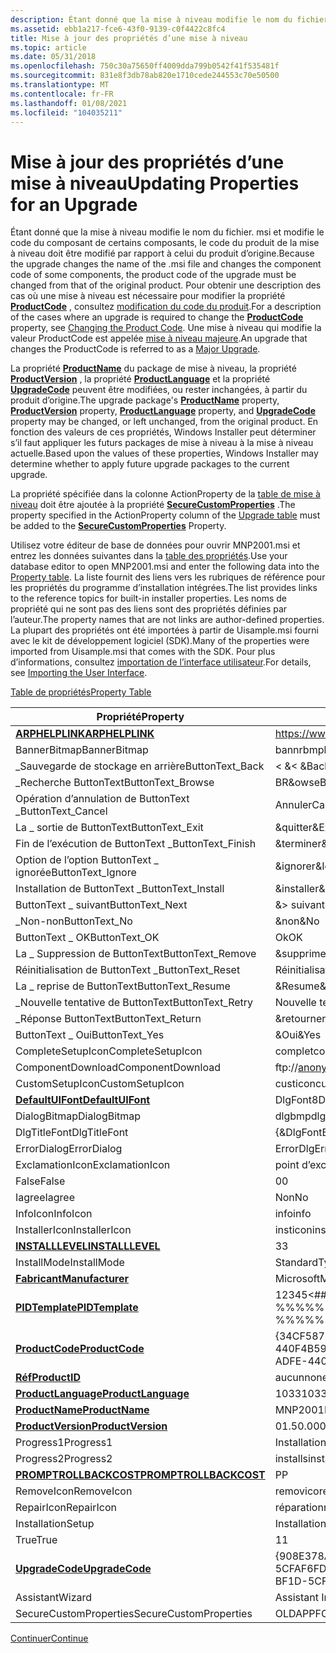 ```yaml
---
description: Étant donné que la mise à niveau modifie le nom du fichier. msi et modifie le code du composant de certains composants, le code du produit de la mise à niveau doit être modifié par rapport à celui du produit d’origine.
ms.assetid: ebb1a217-fce6-43f0-9139-c0f4422c8fc4
title: Mise à jour des propriétés d’une mise à niveau
ms.topic: article
ms.date: 05/31/2018
ms.openlocfilehash: 750c30a75650ff4009dda799b0542f41f535481f
ms.sourcegitcommit: 831e8f3db78ab820e1710cede244553c70e50500
ms.translationtype: MT
ms.contentlocale: fr-FR
ms.lasthandoff: 01/08/2021
ms.locfileid: "104035211"
---
```

# <a name="updating-properties-for-an-upgrade"></a><span data-ttu-id="e8b9f-103">Mise à jour des propriétés d’une mise à niveau</span><span class="sxs-lookup"><span data-stu-id="e8b9f-103">Updating Properties for an Upgrade</span></span>

<span data-ttu-id="e8b9f-104">Étant donné que la mise à niveau modifie le nom du fichier. msi et modifie le code du composant de certains composants, le code du produit de la mise à niveau doit être modifié par rapport à celui du produit d’origine.</span><span class="sxs-lookup"><span data-stu-id="e8b9f-104">Because the upgrade changes the name of the .msi file and changes the component code of some components, the product code of the upgrade must be changed from that of the original product.</span></span> <span data-ttu-id="e8b9f-105">Pour obtenir une description des cas où une mise à niveau est nécessaire pour modifier la propriété [**ProductCode**](productcode.md) , consultez [modification du code du produit](changing-the-product-code.md).</span><span class="sxs-lookup"><span data-stu-id="e8b9f-105">For a description of the cases where an upgrade is required to change the [**ProductCode**](productcode.md) property, see [Changing the Product Code](changing-the-product-code.md).</span></span> <span data-ttu-id="e8b9f-106">Une mise à niveau qui modifie la valeur ProductCode est appelée [mise à niveau majeure](major-upgrades.md).</span><span class="sxs-lookup"><span data-stu-id="e8b9f-106">An upgrade that changes the ProductCode is referred to as a [Major Upgrade](major-upgrades.md).</span></span>

<span data-ttu-id="e8b9f-107">La propriété [**ProductName**](productname.md) du package de mise à niveau, la propriété [**ProductVersion**](productversion.md) , la propriété [**ProductLanguage**](productlanguage.md) et la propriété [**UpgradeCode**](upgradecode.md) peuvent être modifiées, ou rester inchangées, à partir du produit d’origine.</span><span class="sxs-lookup"><span data-stu-id="e8b9f-107">The upgrade package's [**ProductName**](productname.md) property, [**ProductVersion**](productversion.md) property, [**ProductLanguage**](productlanguage.md) property, and [**UpgradeCode**](upgradecode.md) property may be changed, or left unchanged, from the original product.</span></span> <span data-ttu-id="e8b9f-108">En fonction des valeurs de ces propriétés, Windows Installer peut déterminer s’il faut appliquer les futurs packages de mise à niveau à la mise à niveau actuelle.</span><span class="sxs-lookup"><span data-stu-id="e8b9f-108">Based upon the values of these properties, Windows Installer may determine whether to apply future upgrade packages to the current upgrade.</span></span>

<span data-ttu-id="e8b9f-109">La propriété spécifiée dans la colonne ActionProperty de la [table de mise à niveau](upgrade-table.md) doit être ajoutée à la propriété [**SecureCustomProperties**](securecustomproperties.md) .</span><span class="sxs-lookup"><span data-stu-id="e8b9f-109">The property specified in the ActionProperty column of the [Upgrade table](upgrade-table.md) must be added to the [**SecureCustomProperties**](securecustomproperties.md) Property.</span></span>

<span data-ttu-id="e8b9f-110">Utilisez votre éditeur de base de données pour ouvrir MNP2001.msi et entrez les données suivantes dans la [table des propriétés](property-table.md).</span><span class="sxs-lookup"><span data-stu-id="e8b9f-110">Use your database editor to open MNP2001.msi and enter the following data into the [Property table](property-table.md).</span></span> <span data-ttu-id="e8b9f-111">La liste fournit des liens vers les rubriques de référence pour les propriétés du programme d’installation intégrées.</span><span class="sxs-lookup"><span data-stu-id="e8b9f-111">The list provides links to the reference topics for built-in installer properties.</span></span> <span data-ttu-id="e8b9f-112">Les noms de propriété qui ne sont pas des liens sont des propriétés définies par l’auteur.</span><span class="sxs-lookup"><span data-stu-id="e8b9f-112">The property names that are not links are author-defined properties.</span></span> <span data-ttu-id="e8b9f-113">La plupart des propriétés ont été importées à partir de Uisample.msi fourni avec le kit de développement logiciel (SDK).</span><span class="sxs-lookup"><span data-stu-id="e8b9f-113">Many of the properties were imported from Uisample.msi that comes with the SDK.</span></span> <span data-ttu-id="e8b9f-114">Pour plus d’informations, consultez [importation de l’interface utilisateur](importing-the-user-interface.md).</span><span class="sxs-lookup"><span data-stu-id="e8b9f-114">For details, see [Importing the User Interface](importing-the-user-interface.md).</span></span>

[<span data-ttu-id="e8b9f-115">Table de propriétés</span><span class="sxs-lookup"><span data-stu-id="e8b9f-115">Property Table</span></span>](property-table.md)



| <span data-ttu-id="e8b9f-116">Propriété</span><span class="sxs-lookup"><span data-stu-id="e8b9f-116">Property</span></span>                                         | <span data-ttu-id="e8b9f-117">Valeur</span><span class="sxs-lookup"><span data-stu-id="e8b9f-117">Value</span></span>                                     |
|--------------------------------------------------|-------------------------------------------|
| [<span data-ttu-id="e8b9f-118">**ARPHELPLINK**</span><span class="sxs-lookup"><span data-stu-id="e8b9f-118">**ARPHELPLINK**</span></span>](arphelplink.md)               | https://www.microsoft.com/management       |
| <span data-ttu-id="e8b9f-119">BannerBitmap</span><span class="sxs-lookup"><span data-stu-id="e8b9f-119">BannerBitmap</span></span>                                     | <span data-ttu-id="e8b9f-120">bannrbmp</span><span class="sxs-lookup"><span data-stu-id="e8b9f-120">bannrbmp</span></span>                                  |
| <span data-ttu-id="e8b9f-121">\_Sauvegarde de stockage en arrière</span><span class="sxs-lookup"><span data-stu-id="e8b9f-121">ButtonText\_Back</span></span>                                 | <span data-ttu-id="e8b9f-122">< &</span><span class="sxs-lookup"><span data-stu-id="e8b9f-122">< &Back</span></span>                                |
| <span data-ttu-id="e8b9f-123">\_Recherche ButtonText</span><span class="sxs-lookup"><span data-stu-id="e8b9f-123">ButtonText\_Browse</span></span>                               | <span data-ttu-id="e8b9f-124">BR&owse</span><span class="sxs-lookup"><span data-stu-id="e8b9f-124">Br&owse</span></span>                                   |
| <span data-ttu-id="e8b9f-125">Opération d’annulation de ButtonText \_</span><span class="sxs-lookup"><span data-stu-id="e8b9f-125">ButtonText\_Cancel</span></span>                               | <span data-ttu-id="e8b9f-126">Annuler</span><span class="sxs-lookup"><span data-stu-id="e8b9f-126">Cancel</span></span>                                    |
| <span data-ttu-id="e8b9f-127">La \_ sortie de ButtonText</span><span class="sxs-lookup"><span data-stu-id="e8b9f-127">ButtonText\_Exit</span></span>                                 | <span data-ttu-id="e8b9f-128">&quitter</span><span class="sxs-lookup"><span data-stu-id="e8b9f-128">&Exit</span></span>                                     |
| <span data-ttu-id="e8b9f-129">Fin de l’exécution de ButtonText \_</span><span class="sxs-lookup"><span data-stu-id="e8b9f-129">ButtonText\_Finish</span></span>                               | <span data-ttu-id="e8b9f-130">&terminer</span><span class="sxs-lookup"><span data-stu-id="e8b9f-130">&Finish</span></span>                                   |
| <span data-ttu-id="e8b9f-131">Option de l’option ButtonText \_ ignorée</span><span class="sxs-lookup"><span data-stu-id="e8b9f-131">ButtonText\_Ignore</span></span>                               | <span data-ttu-id="e8b9f-132">&ignorer</span><span class="sxs-lookup"><span data-stu-id="e8b9f-132">&Ignore</span></span>                                   |
| <span data-ttu-id="e8b9f-133">Installation de ButtonText \_</span><span class="sxs-lookup"><span data-stu-id="e8b9f-133">ButtonText\_Install</span></span>                              | <span data-ttu-id="e8b9f-134">&installer</span><span class="sxs-lookup"><span data-stu-id="e8b9f-134">&Install</span></span>                                  |
| <span data-ttu-id="e8b9f-135">ButtonText \_ suivant</span><span class="sxs-lookup"><span data-stu-id="e8b9f-135">ButtonText\_Next</span></span>                                 | <span data-ttu-id="e8b9f-136">&> suivant</span><span class="sxs-lookup"><span data-stu-id="e8b9f-136">&Next ></span></span>                                |
| <span data-ttu-id="e8b9f-137">\_Non-non</span><span class="sxs-lookup"><span data-stu-id="e8b9f-137">ButtonText\_No</span></span>                                   | <span data-ttu-id="e8b9f-138">&non</span><span class="sxs-lookup"><span data-stu-id="e8b9f-138">&No</span></span>                                       |
| <span data-ttu-id="e8b9f-139">ButtonText \_ OK</span><span class="sxs-lookup"><span data-stu-id="e8b9f-139">ButtonText\_OK</span></span>                                   | <span data-ttu-id="e8b9f-140">Ok</span><span class="sxs-lookup"><span data-stu-id="e8b9f-140">OK</span></span>                                        |
| <span data-ttu-id="e8b9f-141">La \_ Suppression de ButtonText</span><span class="sxs-lookup"><span data-stu-id="e8b9f-141">ButtonText\_Remove</span></span>                               | <span data-ttu-id="e8b9f-142">&supprimer</span><span class="sxs-lookup"><span data-stu-id="e8b9f-142">&Remove</span></span>                                   |
| <span data-ttu-id="e8b9f-143">Réinitialisation de ButtonText \_</span><span class="sxs-lookup"><span data-stu-id="e8b9f-143">ButtonText\_Reset</span></span>                                | <span data-ttu-id="e8b9f-144">Réinitialisation &</span><span class="sxs-lookup"><span data-stu-id="e8b9f-144">&Reset</span></span>                                    |
| <span data-ttu-id="e8b9f-145">La \_ reprise de ButtonText</span><span class="sxs-lookup"><span data-stu-id="e8b9f-145">ButtonText\_Resume</span></span>                               | <span data-ttu-id="e8b9f-146">&Resume</span><span class="sxs-lookup"><span data-stu-id="e8b9f-146">&Resume</span></span>                                   |
| <span data-ttu-id="e8b9f-147">\_Nouvelle tentative de ButtonText</span><span class="sxs-lookup"><span data-stu-id="e8b9f-147">ButtonText\_Retry</span></span>                                | <span data-ttu-id="e8b9f-148">Nouvelle tentative &</span><span class="sxs-lookup"><span data-stu-id="e8b9f-148">&Retry</span></span>                                    |
| <span data-ttu-id="e8b9f-149">\_Réponse ButtonText</span><span class="sxs-lookup"><span data-stu-id="e8b9f-149">ButtonText\_Return</span></span>                               | <span data-ttu-id="e8b9f-150">&retourner</span><span class="sxs-lookup"><span data-stu-id="e8b9f-150">&Return</span></span>                                   |
| <span data-ttu-id="e8b9f-151">ButtonText \_ Oui</span><span class="sxs-lookup"><span data-stu-id="e8b9f-151">ButtonText\_Yes</span></span>                                  | <span data-ttu-id="e8b9f-152">&Oui</span><span class="sxs-lookup"><span data-stu-id="e8b9f-152">&Yes</span></span>                                      |
| <span data-ttu-id="e8b9f-153">CompleteSetupIcon</span><span class="sxs-lookup"><span data-stu-id="e8b9f-153">CompleteSetupIcon</span></span>                                | <span data-ttu-id="e8b9f-154">complet</span><span class="sxs-lookup"><span data-stu-id="e8b9f-154">completi</span></span>                                  |
| <span data-ttu-id="e8b9f-155">ComponentDownload</span><span class="sxs-lookup"><span data-stu-id="e8b9f-155">ComponentDownload</span></span>                                | ftp://anonymous@microsoft.com/components/ |
| <span data-ttu-id="e8b9f-156">CustomSetupIcon</span><span class="sxs-lookup"><span data-stu-id="e8b9f-156">CustomSetupIcon</span></span>                                  | <span data-ttu-id="e8b9f-157">custicon</span><span class="sxs-lookup"><span data-stu-id="e8b9f-157">custicon</span></span>                                  |
| [<span data-ttu-id="e8b9f-158">**DefaultUIFont**</span><span class="sxs-lookup"><span data-stu-id="e8b9f-158">**DefaultUIFont**</span></span>](defaultuifont.md)           | <span data-ttu-id="e8b9f-159">DlgFont8</span><span class="sxs-lookup"><span data-stu-id="e8b9f-159">DlgFont8</span></span>                                  |
| <span data-ttu-id="e8b9f-160">DialogBitmap</span><span class="sxs-lookup"><span data-stu-id="e8b9f-160">DialogBitmap</span></span>                                     | <span data-ttu-id="e8b9f-161">dlgbmp</span><span class="sxs-lookup"><span data-stu-id="e8b9f-161">dlgbmp</span></span>                                    |
| <span data-ttu-id="e8b9f-162">DlgTitleFont</span><span class="sxs-lookup"><span data-stu-id="e8b9f-162">DlgTitleFont</span></span>                                     | <span data-ttu-id="e8b9f-163">{&DlgFontBold8}</span><span class="sxs-lookup"><span data-stu-id="e8b9f-163">{&DlgFontBold8}</span></span>                           |
| <span data-ttu-id="e8b9f-164">ErrorDialog</span><span class="sxs-lookup"><span data-stu-id="e8b9f-164">ErrorDialog</span></span>                                      | <span data-ttu-id="e8b9f-165">ErrorDlg</span><span class="sxs-lookup"><span data-stu-id="e8b9f-165">ErrorDlg</span></span>                                  |
| <span data-ttu-id="e8b9f-166">ExclamationIcon</span><span class="sxs-lookup"><span data-stu-id="e8b9f-166">ExclamationIcon</span></span>                                  | <span data-ttu-id="e8b9f-167">point d’exclamation</span><span class="sxs-lookup"><span data-stu-id="e8b9f-167">exclamic</span></span>                                  |
| <span data-ttu-id="e8b9f-168">False</span><span class="sxs-lookup"><span data-stu-id="e8b9f-168">False</span></span>                                            | <span data-ttu-id="e8b9f-169">0</span><span class="sxs-lookup"><span data-stu-id="e8b9f-169">0</span></span>                                         |
| <span data-ttu-id="e8b9f-170">Iagree</span><span class="sxs-lookup"><span data-stu-id="e8b9f-170">Iagree</span></span>                                           | <span data-ttu-id="e8b9f-171">Non</span><span class="sxs-lookup"><span data-stu-id="e8b9f-171">No</span></span>                                        |
| <span data-ttu-id="e8b9f-172">InfoIcon</span><span class="sxs-lookup"><span data-stu-id="e8b9f-172">InfoIcon</span></span>                                         | <span data-ttu-id="e8b9f-173">info</span><span class="sxs-lookup"><span data-stu-id="e8b9f-173">info</span></span>                                      |
| <span data-ttu-id="e8b9f-174">InstallerIcon</span><span class="sxs-lookup"><span data-stu-id="e8b9f-174">InstallerIcon</span></span>                                    | <span data-ttu-id="e8b9f-175">insticon</span><span class="sxs-lookup"><span data-stu-id="e8b9f-175">insticon</span></span>                                  |
| [<span data-ttu-id="e8b9f-176">**INSTALLLEVEL**</span><span class="sxs-lookup"><span data-stu-id="e8b9f-176">**INSTALLLEVEL**</span></span>](installlevel.md)             | <span data-ttu-id="e8b9f-177">3</span><span class="sxs-lookup"><span data-stu-id="e8b9f-177">3</span></span>                                         |
| <span data-ttu-id="e8b9f-178">InstallMode</span><span class="sxs-lookup"><span data-stu-id="e8b9f-178">InstallMode</span></span>                                      | <span data-ttu-id="e8b9f-179">Standard</span><span class="sxs-lookup"><span data-stu-id="e8b9f-179">Typical</span></span>                                   |
| [<span data-ttu-id="e8b9f-180">**Fabricant**</span><span class="sxs-lookup"><span data-stu-id="e8b9f-180">**Manufacturer**</span></span>](manufacturer.md)             | <span data-ttu-id="e8b9f-181">Microsoft</span><span class="sxs-lookup"><span data-stu-id="e8b9f-181">Microsoft</span></span>                                 |
| [<span data-ttu-id="e8b9f-182">**PIDTemplate**</span><span class="sxs-lookup"><span data-stu-id="e8b9f-182">**PIDTemplate**</span></span>](pidtemplate.md)               | <span data-ttu-id="e8b9f-183">12345<\#\#\#-%%%%%%%>@@@@@</span><span class="sxs-lookup"><span data-stu-id="e8b9f-183">12345<\#\#\#-%%%%%%%>@@@@@</span></span>          |
| [<span data-ttu-id="e8b9f-184">**ProductCode**</span><span class="sxs-lookup"><span data-stu-id="e8b9f-184">**ProductCode**</span></span>](productcode.md)               | <span data-ttu-id="e8b9f-185">{34CF587C-1D8F-4DD5-ADFE-440F4B593987}</span><span class="sxs-lookup"><span data-stu-id="e8b9f-185">{34CF587C-1D8F-4DD5-ADFE-440F4B593987}</span></span>    |
| [<span data-ttu-id="e8b9f-186">**Réf**</span><span class="sxs-lookup"><span data-stu-id="e8b9f-186">**ProductID**</span></span>](productid.md)                   | <span data-ttu-id="e8b9f-187">aucun</span><span class="sxs-lookup"><span data-stu-id="e8b9f-187">none</span></span>                                      |
| [<span data-ttu-id="e8b9f-188">**ProductLanguage**</span><span class="sxs-lookup"><span data-stu-id="e8b9f-188">**ProductLanguage**</span></span>](productlanguage.md)       | <span data-ttu-id="e8b9f-189">1033</span><span class="sxs-lookup"><span data-stu-id="e8b9f-189">1033</span></span>                                      |
| [<span data-ttu-id="e8b9f-190">**ProductName**</span><span class="sxs-lookup"><span data-stu-id="e8b9f-190">**ProductName**</span></span>](productname.md)               | <span data-ttu-id="e8b9f-191">MNP2001</span><span class="sxs-lookup"><span data-stu-id="e8b9f-191">MNP2001</span></span>                                   |
| [<span data-ttu-id="e8b9f-192">**ProductVersion**</span><span class="sxs-lookup"><span data-stu-id="e8b9f-192">**ProductVersion**</span></span>](productversion.md)         | <span data-ttu-id="e8b9f-193">01.50.0000</span><span class="sxs-lookup"><span data-stu-id="e8b9f-193">01.50.0000</span></span>                                |
| <span data-ttu-id="e8b9f-194">Progress1</span><span class="sxs-lookup"><span data-stu-id="e8b9f-194">Progress1</span></span>                                        | <span data-ttu-id="e8b9f-195">Installation</span><span class="sxs-lookup"><span data-stu-id="e8b9f-195">Installing</span></span>                                |
| <span data-ttu-id="e8b9f-196">Progress2</span><span class="sxs-lookup"><span data-stu-id="e8b9f-196">Progress2</span></span>                                        | <span data-ttu-id="e8b9f-197">installs</span><span class="sxs-lookup"><span data-stu-id="e8b9f-197">installs</span></span>                                  |
| [<span data-ttu-id="e8b9f-198">**PROMPTROLLBACKCOST**</span><span class="sxs-lookup"><span data-stu-id="e8b9f-198">**PROMPTROLLBACKCOST**</span></span>](promptrollbackcost.md) | <span data-ttu-id="e8b9f-199">P</span><span class="sxs-lookup"><span data-stu-id="e8b9f-199">P</span></span>                                         |
| <span data-ttu-id="e8b9f-200">RemoveIcon</span><span class="sxs-lookup"><span data-stu-id="e8b9f-200">RemoveIcon</span></span>                                       | <span data-ttu-id="e8b9f-201">removico</span><span class="sxs-lookup"><span data-stu-id="e8b9f-201">removico</span></span>                                  |
| <span data-ttu-id="e8b9f-202">RepairIcon</span><span class="sxs-lookup"><span data-stu-id="e8b9f-202">RepairIcon</span></span>                                       | <span data-ttu-id="e8b9f-203">réparation</span><span class="sxs-lookup"><span data-stu-id="e8b9f-203">repairic</span></span>                                  |
| <span data-ttu-id="e8b9f-204">Installation</span><span class="sxs-lookup"><span data-stu-id="e8b9f-204">Setup</span></span>                                            | <span data-ttu-id="e8b9f-205">Installation</span><span class="sxs-lookup"><span data-stu-id="e8b9f-205">Setup</span></span>                                     |
| <span data-ttu-id="e8b9f-206">True</span><span class="sxs-lookup"><span data-stu-id="e8b9f-206">True</span></span>                                             | <span data-ttu-id="e8b9f-207">1</span><span class="sxs-lookup"><span data-stu-id="e8b9f-207">1</span></span>                                         |
| [<span data-ttu-id="e8b9f-208">**UpgradeCode**</span><span class="sxs-lookup"><span data-stu-id="e8b9f-208">**UpgradeCode**</span></span>](upgradecode.md)               | <span data-ttu-id="e8b9f-209">{908E378A-9551-4772-BF1D-5CFAF6FD9CB4}</span><span class="sxs-lookup"><span data-stu-id="e8b9f-209">{908E378A-9551-4772-BF1D-5CFAF6FD9CB4}</span></span>    |
| <span data-ttu-id="e8b9f-210">Assistant</span><span class="sxs-lookup"><span data-stu-id="e8b9f-210">Wizard</span></span>                                           | <span data-ttu-id="e8b9f-211">Assistant Installation</span><span class="sxs-lookup"><span data-stu-id="e8b9f-211">Setup Wizard</span></span>                              |
| <span data-ttu-id="e8b9f-212">SecureCustomProperties</span><span class="sxs-lookup"><span data-stu-id="e8b9f-212">SecureCustomProperties</span></span>                           | <span data-ttu-id="e8b9f-213">OLDAPPFOUND</span><span class="sxs-lookup"><span data-stu-id="e8b9f-213">OLDAPPFOUND</span></span>                               |



 

[<span data-ttu-id="e8b9f-214">Continuer</span><span class="sxs-lookup"><span data-stu-id="e8b9f-214">Continue</span></span>](updating-sequence-tables-for-an-upgrade.md)

 

 



